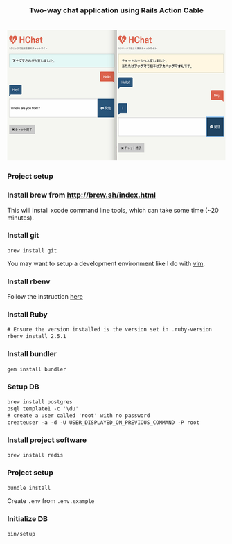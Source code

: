 <h3 align="center">
  Two-way chat application using Rails Action Cable
  <br />
  <br />
  <p align="center">
    <img width="600" height="300" src="https://raw.githubusercontent.com/khiet/hchat/master/public/screenshot.jpg">
  </p>
</h3>

### Project setup

### Install brew from http://brew.sh/index.html
This will install xcode command line tools, which can take some time (~20 minutes).

### Install git
```
brew install git
```
You may want to setup a development environment like I do with [vim](https://github.com/khiet/vimfiles).

### Install rbenv
Follow the instruction [here](https://github.com/rbenv/rbenv#homebrew-on-macos)

### Install Ruby
```
# Ensure the version installed is the version set in .ruby-version
rbenv install 2.5.1
```

### Install bundler
```
gem install bundler
```

### Setup DB
```
brew install postgres
psql template1 -c '\du'
# create a user called 'root' with no password
createuser -a -d -U USER_DISPLAYED_ON_PREVIOUS_COMMAND -P root
```

### Install project software
```
brew install redis
```

### Project setup
```
bundle install
```
Create `.env` from `.env.example`

### Initialize DB
```
bin/setup
```
